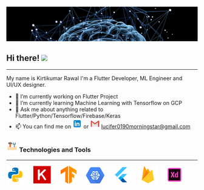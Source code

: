 ![icon_ai_gif]
## Hi there! <img src="https://media.giphy.com/media/hvRJCLFzcasrR4ia7z/giphy.gif" width="30px">
---

My name is Kirtikumar Rawal I'm a Flutter Developer, ML Engineer and UI/UX designer. 

<!--
**Lucifer0190/Lucifer0190** is a ✨ _special_ ✨ repository because its `README.md` (this file) appears on your GitHub profile.

Here are some ideas to get you started:-->

* 🔭 I’m currently working on Flutter Project
* 🌱 I’m currently learning Machine Learning with Tensorflow on GCP
* 💬 Ask me about anything related to Flutter/Python/Tensorflow/Firebase/Keras
* 📫 You can find me on [![Linkedln][icon_linkedln]][link_linkedln] or ![icon_gmail] <lucifer0190morningstar@gmail.com>

### ![icon_tools] Technologies and Tools
---

[![icon_python]][link_python] &emsp; [![icon_keras]][link_keras] &emsp; [![icon_tf]][link_tf] &emsp; [![icon_ai_gcp]][link_ai_gcp] &emsp; [![icon_flutter]][link_flutter] &emsp; [![icon_firebase]][link_firebase] &emsp; [![icon_xd]][link_xd] &emsp; 

<!-- Icons -->
[icon_linkedln]: ./icons/linkedln.png
[icon_twitter]: ./icons/twitter.png
[icon_gmail]: ./icons/gmail.png
[icon_tools]: ./icons/tools.png
[icon_python]: ./icons/python.png
[icon_flutter]: ./icons/flutter.png
[icon_xd]: ./icons/adobe_xd.png
[icon_tf]: ./icons/tensorflow.png
[icon_firebase]: ./icons/firebase.png
[icon_keras]: ./icons/keras.png
[icon_ai_gcp]: ./icons/gcp_ai.png
[icon_ai_gcp]: ./icons/gcp_ai.png
[icon_ai_gif]: ./icons/ai.gif

<!-- Links to your social media accounts -->
[link_linkedln]: https://www.linkedin.com/in/kirtikumar-rawal-97059b161/
[link_python]: https://www.python.org/
[link_flutter]: https://flutter.dev/
[link_xd]: https://www.adobe.com/in/products/xd.html
[link_tf]: https://www.tensorflow.org/
[link_firebase]: https://firebase.google.com/
[link_keras]: https://keras.io/
[link_ai_gcp]: https://cloud.google.com/products/ai
